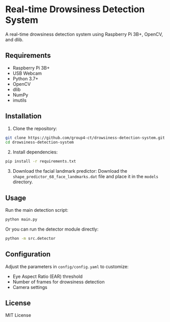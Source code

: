 # Real-time Drowsiness Detection System

A real-time drowsiness detection system using Raspberry Pi 3B+, OpenCV, and dlib.

## Requirements

- Raspberry Pi 3B+
- USB Webcam
- Python 3.7+
- OpenCV
- dlib
- NumPy
- imutils

## Installation

1. Clone the repository:
```bash
git clone https://github.com/group4-ct/drowsiness-detection-system.git
cd drowsiness-detection-system
```

2. Install dependencies:
```bash
pip install -r requirements.txt
```

3. Download the facial landmark predictor:
Download the `shape_predictor_68_face_landmarks.dat` file and place it in the `models` directory.

## Usage

Run the main detection script:
```bash
python main.py
```

Or you can run the detector module directly:
```bash
python -m src.detector
```

## Configuration

Adjust the parameters in `config/config.yaml` to customize:
- Eye Aspect Ratio (EAR) threshold
- Number of frames for drowsiness detection
- Camera settings

## License

MIT License